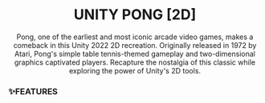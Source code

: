 <h1 align="center">UNITY PONG [2D]</h1>
<p align="center">Pong, one of the earliest and most iconic arcade video games, makes a comeback in this Unity 2022 2D recreation. Originally released in 1972 by Atari, Pong's simple table tennis-themed gameplay and two-dimensional graphics captivated players. Recapture the nostalgia of this classic while exploring the power of Unity's 2D tools.</p>

<h3>✨FEATURES</h3>



